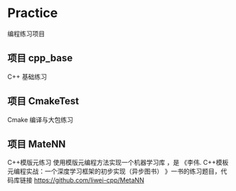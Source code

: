 # Practice
编程练习项目

## 项目 cpp_base
C++ 基础练习

## 项目 CmakeTest
Cmake 编译与大包练习

## 项目 MateNN
C++模版元练习 使用模版元编程方法实现一个机器学习库 ，是 《李伟. C++模板元编程实战：一个深度学习框架的初步实现（异步图书） 》一书的练习题目，代码库链接 https://github.com/liwei-cpp/MetaNN